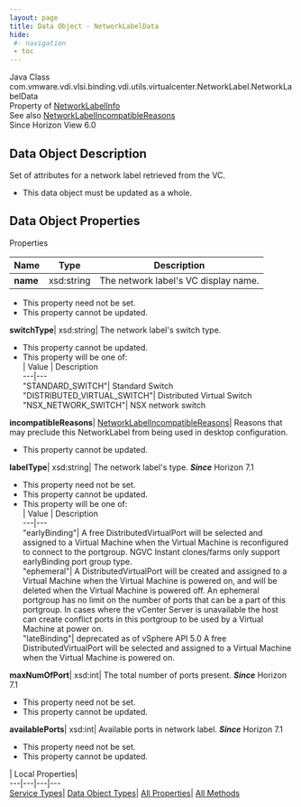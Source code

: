 ```yaml
---
layout: page
title: Data Object - NetworkLabelData
hide:
 #- navigation
 - toc
---
```






Java Class
    com.vmware.vdi.vlsi.binding.vdi.utils.virtualcenter.NetworkLabel.NetworkLabelData  
Property of
     [NetworkLabelInfo](vdi.utils.virtualcenter.NetworkLabel.NetworkLabelInfo.md#field_detail)  
See also
     [NetworkLabelIncompatibleReasons](vdi.utils.virtualcenter.NetworkLabel.NetworkLabelIncompatibleReasons.md)  
Since 
    Horizon View 6.0

## Data Object Description 

Set of attributes for a network label retrieved from the VC. 

  * This data object must be updated as a whole.



## Data Object Properties

Properties

Name |  Type |  Description   
---|---|---  
**name**|  xsd:string|  The network label's VC display name.   


 * This property need not be set.
 * This property cannot be updated.

  
**switchType**|  xsd:string|  The network label's switch type.   


 * This property cannot be updated.
  * This property will be one of:  
|  Value |  Description   
---|---  
"STANDARD_SWITCH"| Standard Switch  
"DISTRIBUTED_VIRTUAL_SWITCH"| Distributed Virtual Switch  
"NSX_NETWORK_SWITCH"| NSX network switch  

  
**incompatibleReasons**| [NetworkLabelIncompatibleReasons](vdi.utils.virtualcenter.NetworkLabel.NetworkLabelIncompatibleReasons.md)|  Reasons that may preclude this NetworkLabel from being used in desktop configuration.   


 * This property cannot be updated.

  
**labelType**|  xsd:string|  The network label's type.  **_Since_** Horizon 7.1  


 * This property need not be set.
 * This property cannot be updated.
  * This property will be one of:  
|  Value |  Description   
---|---  
"earlyBinding"| A free DistributedVirtualPort will be selected and assigned to a Virtual Machine when the Virtual Machine is reconfigured to connect to the portgroup. NGVC Instant clones/farms only support earlyBinding port group type.  
"ephemeral"| A DistributedVirtualPort will be created and assigned to a Virtual Machine when the Virtual Machine is powered on, and will be deleted when the Virtual Machine is powered off. An ephemeral portgroup has no limit on the number of ports that can be a part of this portgroup. In cases where the vCenter Server is unavailable the host can create conflict ports in this portgroup to be used by a Virtual Machine at power on.  
"lateBinding"| deprecated as of vSphere API 5.0 A free DistributedVirtualPort will be selected and assigned to a Virtual Machine when the Virtual Machine is powered on.  

  
**maxNumOfPort**|  xsd:int|  The total number of ports present.  **_Since_** Horizon 7.1  


 * This property need not be set.
 * This property cannot be updated.

  
**availablePorts**|  xsd:int|  Available ports in network label.  **_Since_** Horizon 7.1  


 * This property need not be set.
 * This property cannot be updated.

  
  
  
 | Local Properties|   
---|---|---|---  
[Service Types](index-mo_types.md)| [Data Object Types](index-do_types.md)| [All Properties](index-properties.md)| [All Methods](index-methods.md)  
  
  

